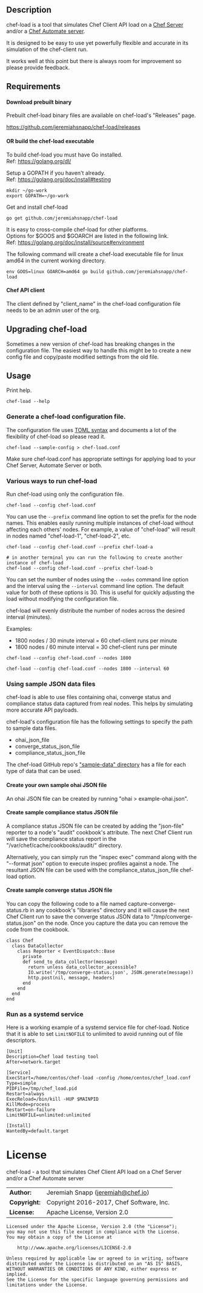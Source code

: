 ## Description

chef-load is a tool that simulates Chef Client API load on a [Chef Server](https://www.chef.io/chef/) and/or a [Chef Automate server](https://www.chef.io/chef://www.chef.io/automate/).

It is designed to be easy to use yet powerfully flexible and accurate in its simulation of the chef-client run.

It works well at this point but there is always room for improvement so please provide feedback.

## Requirements

#### Download prebuilt binary

Prebuilt chef-load binary files are available on chef-load's "Releases" page.

https://github.com/jeremiahsnapp/chef-load/releases

#### OR build the chef-load executable

To build chef-load you must have Go installed.  
Ref: https://golang.org/dl/

Setup a GOPATH if you haven't already.  
Ref: https://golang.org/doc/install#testing

```
mkdir ~/go-work
export GOPATH=~/go-work
```

Get and install chef-load

```
go get github.com/jeremiahsnapp/chef-load
```

It is easy to cross-compile chef-load for other platforms.  
Options for $GOOS and $GOARCH are listed in the following link.  
Ref: https://golang.org/doc/install/source#environment

The following command will create a chef-load executable file for linux amd64 in the current working directory.

```
env GOOS=linux GOARCH=amd64 go build github.com/jeremiahsnapp/chef-load
```

#### Chef API client

The client defined by "client_name" in the chef-load configuration file needs to be an admin user of the org.

## Upgrading chef-load

Sometimes a new version of chef-load has breaking changes in the configuration file. The easiest way to handle this might
be to create a new config file and copy/paste modified settings from the old file.

## Usage

Print help.

```
chef-load --help
```

### Generate a chef-load configuration file.  

The configuration file uses [TOML syntax](https://github.com/toml-lang/toml) and documents a lot of the flexibility of chef-load so please read it.

```
chef-load --sample-config > chef-load.conf
```

Make sure chef-load.conf has appropriate settings for applying load to your Chef Server,
Automate Server or both.

### Various ways to run chef-load

Run chef-load using only the configuration file.

```
chef-load --config chef-load.conf
```

You can use the `--prefix` command line option to set the prefix for the node names. This
enables easily running multiple instances of chef-load without affecting each others' nodes.
For example, a value of "chef-load" will result in nodes named "chef-load-1", "chef-load-2", etc.

```
chef-load --config chef-load.conf --prefix chef-load-a

# in another terminal you can run the following to create another instance of chef-load
chef-load --config chef-load.conf --prefix chef-load-b
```

You can set the number of nodes using the `--nodes` command line option and the interval using the `--interval` command line option. The default value for both of these options is 30. This is useful for quickly adjusting the load without modifying the configuration file.

chef-load will evenly distribute the number of nodes across the desired interval (minutes).

Examples:

* 1800 nodes / 30 minute interval = 60 chef-client runs per minute
* 1800 nodes / 60 minute interval = 30 chef-client runs per minute

```
chef-load --config chef-load.conf --nodes 1800
```

```
chef-load --config chef-load.conf --nodes 1800 --interval 60
```

### Using sample JSON data files

chef-load is able to use files containing ohai, converge status and compliance status data captured from real nodes. This helps by simulating more accurate API payloads.

chef-load's configuration file has the following settings to specify the path to sample data files.

* ohai_json_file
* converge_status_json_file
* compliance_status_json_file

The chef-load GitHub repo's ["sample-data" directory](https://github.com/jeremiahsnapp/chef-load/tree/master/sample-data) has a file for each type of data that can be used.

#### Create your own sample ohai JSON file

An ohai JSON file can be created by running "ohai > example-ohai.json".

#### Create sample compliance status JSON file

A compliance status JSON file can be created by adding the "json-file" reporter to a node's "audit" cookbook's attribute. The next Chef Client run will save the compliance status report in the "/var/chef/cache/cookbooks/audit/" directory.

Alternatively, you can simply run the "inspec exec" command along with the "--format json" option to execute inspec profiles against a node. The resultant JSON file can be used with the compliance_status_json_file chef-load option.

#### Create sample converge status JSON file

You can copy the following code to a file named capture-converge-status.rb in any cookbook's "libraries" directory and it will cause the next Chef Client run to save the converge status JSON data to "/tmp/converge-status.json" on the node. Once you capture the data you can remove the code from the cookbook.

```
class Chef
  class DataCollector
    class Reporter < EventDispatch::Base
      private
      def send_to_data_collector(message)
        return unless data_collector_accessible?
        IO.write('/tmp/converge-status.json', JSON.generate(message))
        http.post(nil, message, headers)
      end
    end
  end
end
```

### Run as a systemd service

Here is a working example of a systemd service file for chef-load. Notice that it is able to set `LimitNOFILE` to unlimited to avoid running out of file descriptors.

```
[Unit]
Description=Chef load testing tool
After=network.target

[Service]
ExecStart=/home/centos/chef-load -config /home/centos/chef_load.conf
Type=simple
PIDFile=/tmp/chef_load.pid
Restart=always
ExecReload=/bin/kill -HUP $MAINPID
KillMode=process
Restart=on-failure
LimitNOFILE=unlimited:unlimited

[Install]
WantedBy=default.target
```

# License

chef-load - a tool that simulates Chef Client API load on a Chef Server and/or a Chef Automate server

|                      |                                          |
|:---------------------|:-----------------------------------------|
| **Author:**          | Jeremiah Snapp (<jeremiah@chef.io>)
| **Copyright:**       | Copyright 2016-2017, Chef Software, Inc.
| **License:**         | Apache License, Version 2.0

```
Licensed under the Apache License, Version 2.0 (the "License");
you may not use this file except in compliance with the License.
You may obtain a copy of the License at

    http://www.apache.org/licenses/LICENSE-2.0

Unless required by applicable law or agreed to in writing, software
distributed under the License is distributed on an "AS IS" BASIS,
WITHOUT WARRANTIES OR CONDITIONS OF ANY KIND, either express or implied.
See the License for the specific language governing permissions and
limitations under the License.
```
